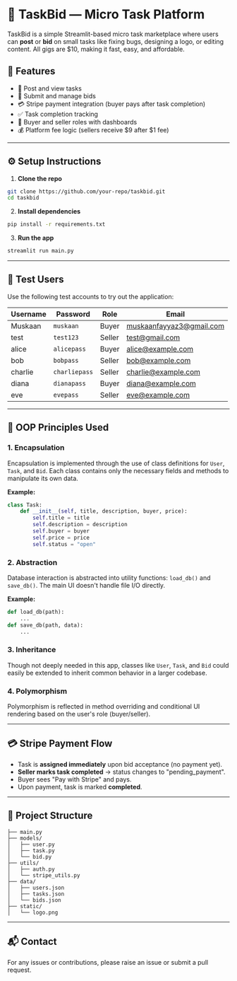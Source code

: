 
# 🚀 TaskBid — Micro Task Platform

TaskBid is a simple Streamlit-based micro task marketplace where users can **post** or **bid** on small tasks like fixing bugs, designing a logo, or editing content. All gigs are $10, making it fast, easy, and affordable.

## 🌟 Features

- 📝 Post and view tasks
- 📨 Submit and manage bids
- 💳 Stripe payment integration (buyer pays after task completion)
- ✅ Task completion tracking
- 👥 Buyer and seller roles with dashboards
- 💰 Platform fee logic (sellers receive $9 after $1 fee)

---

## ⚙️ Setup Instructions

1. **Clone the repo**

```bash
git clone https://github.com/your-repo/taskbid.git
cd taskbid
```

2. **Install dependencies**

```bash
pip install -r requirements.txt
```

3. **Run the app**

```bash
streamlit run main.py
```

---

## 🔐 Test Users

Use the following test accounts to try out the application:

| Username | Password      | Role   | Email                    |
|----------|---------------|--------|--------------------------|
| Muskaan  | `muskaan`     | Buyer  | muskaanfayyaz3@gmail.com |
| test     | `test123`     | Seller | test@gmail.com           |
| alice    | `alicepass`   | Buyer  | alice@example.com        |
| bob      | `bobpass`     | Seller | bob@example.com          |
| charlie  | `charliepass` | Seller | charlie@example.com      |
| diana    | `dianapass`   | Buyer  | diana@example.com        |
| eve      | `evepass`     | Seller | eve@example.com          |

---

## 🧠 OOP Principles Used

### 1. **Encapsulation**  
Encapsulation is implemented through the use of class definitions for `User`, `Task`, and `Bid`. Each class contains only the necessary fields and methods to manipulate its own data.

**Example:**  
```python
class Task:
    def __init__(self, title, description, buyer, price):
        self.title = title
        self.description = description
        self.buyer = buyer
        self.price = price
        self.status = "open"
```

### 2. **Abstraction**  
Database interaction is abstracted into utility functions: `load_db()` and `save_db()`. The main UI doesn't handle file I/O directly.

**Example:**  
```python
def load_db(path):
    ...
def save_db(path, data):
    ...
```

### 3. **Inheritance**  
Though not deeply needed in this app, classes like `User`, `Task`, and `Bid` could easily be extended to inherit common behavior in a larger codebase.

### 4. **Polymorphism**  
Polymorphism is reflected in method overriding and conditional UI rendering based on the user's role (buyer/seller).

---

## 💳 Stripe Payment Flow

- Task is **assigned immediately** upon bid acceptance (no payment yet).
- **Seller marks task completed** → status changes to "pending_payment".
- Buyer sees "Pay with Stripe" and pays.
- Upon payment, task is marked **completed**.

---

## 📂 Project Structure

```
├── main.py
├── models/
│   ├── user.py
│   ├── task.py
│   └── bid.py
├── utils/
│   ├── auth.py
│   └── stripe_utils.py
├── data/
│   ├── users.json
│   ├── tasks.json
│   └── bids.json
├── static/
│   └── logo.png
```

---

## 📬 Contact

For any issues or contributions, please raise an issue or submit a pull request.

